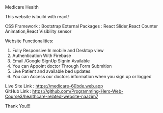 Medicare Health

This website is build with react! 

CSS Framework : Bootstrap
External Packages : React Slider,React Counter Animation,React Visibility sensor




Website Functionalities: 
1. Fully Responsive In mobile and Desktop view
2. Authentication With Firebase
3. Email /Google SignUp Signin Available
4. You can Appoint doctor Through Form Submition
5. Live Patient and available bed updates
6. You can Access our doctors information when you sign up or logged 


Live Site Link :  https://medicare-60bde.web.app <br>
GitHub Link :  https://github.com/Programming-Hero-Web-Course3/healthcare-related-website-naazim7


Thank You!!!


